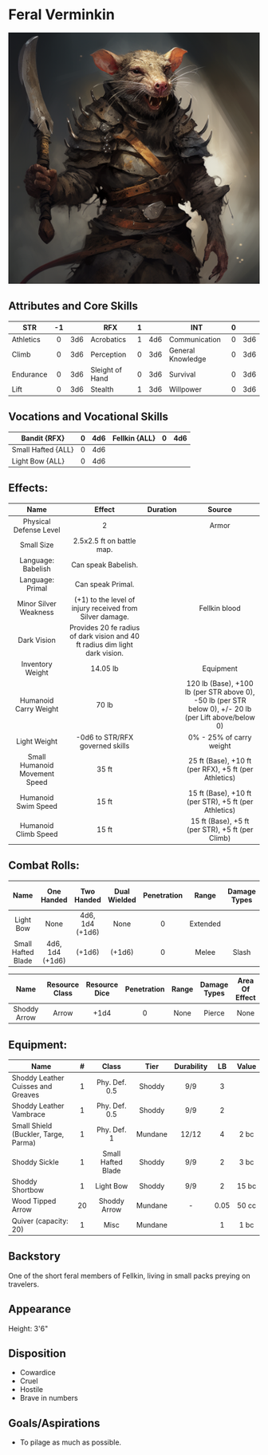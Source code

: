 # Feral Verminkin

![alt_text](FeralVerminkin.png)

## Attributes and Core Skills

| STR       | -1 |    | RFX             | 1 |    | INT               | 0 |    |
| --------- | :-: | :-: | --------------- | :-: | :-: | ----------------- | :-: | :-: |
| Athletics | 0 | 3d6 | Acrobatics      | 1 | 4d6 | Communication     | 0 | 3d6 |
| Climb     | 0 | 3d6 | Perception      | 0 | 3d6 | General Knowledge | 0 | 3d6 |
| Endurance | 0 | 3d6 | Sleight of Hand | 0 | 3d6 | Survival          | 0 | 3d6 |
| Lift      | 0 | 3d6 | Stealth         | 1 | 3d6 | Willpower         | 0 | 3d6 |

## Vocations and Vocational Skills

| Bandit {RFX}        | 0 | 4d6 | Fellkin {ALL} | 0 | 4d6 |
| ------------------- | :-: | :-: | ------------- | - | --- |
| Small Hafted {ALL} | 0 | 4d6 |               |   |     |
| Light Bow {ALL}     | 0 | 4d6 |               |   |     |

## Effects:

|             Name             |                                    Effect                                    | Duration |                                                    Source                                                    |
| :---------------------------: | :--------------------------------------------------------------------------: | :------: | :----------------------------------------------------------------------------------------------------------: |
|    Physical Defense Level    |                                      2                                      |          |                                                    Armor                                                    |
|          Small Size          |                          2.5x2.5 ft on battle map.                          |          |                                                                                                              |
|      Language: Babelish      |                             Can speak Babelish.                             |          |                                                                                                              |
|       Language: Primal       |                              Can speak Primal.                              |          |                                                                                                              |
|     Minor Silver Weakness     |           (+1) to the level of injury received from Silver damage.           |          |                                                Fellkin blood                                                |
|          Dark Vision          | Provides 20 fe radius of dark vision and 40 ft radius dim light dark vision. |          |                                                                                                              |
|       Inventory Weight       |                                   14.05 lb                                   |          |                                                  Equipment                                                  |
|     Humanoid Carry Weight     |                                    70 lb                                    |          | 120 lb (Base), +100 lb (per STR above 0),<br />-50 lb (per STR below 0), +/- 20 lb (per Lift above/below 0) |
|         Light Weight         |                       -0d6 to STR/RFX governed skills                       |          |                                           0% - 25% of carry weight                                           |
| Small Humanoid Movement Speed |                                    35 ft                                    |          |                            25 ft (Base), +10 ft (per RFX), +5 ft (per Athletics)                            |
|      Humanoid Swim Speed      |                                    15 ft                                    |          |                            15 ft (Base), +10 ft (per STR), +5 ft (per Athletics)                            |
|     Humanoid Climb Speed     |                                    15 ft                                    |          |                               15 ft (Base), +5 ft (per STR), +5 ft (per Climb)                               |

## Combat Rolls:

|        Name        |   One<br />Handed   |   Two<br />Handed   | Dual<br />Wielded | Penetration |  Range  | Damage<br />Types | Engageable<br />Opponents | Area Of<br />Effect | Resource<br />Class |
| :----------------: | :------------------: | :------------------: | :---------------: | :---------: | :------: | :---------------: | :-----------------------: | :-----------------: | :-----------------: |
|     Light Bow     |         None         | 4d6, 1d4<br />(+1d6) |       None       |      0      | Extended |                  |           Quick           |        None        |        Arrow        |
| Small Hafted Blade | 4d6, 1d4<br />(+1d6) |        (+1d6)        |      (+1d6)      |      0      |  Melee  |       Slash       |           Rapid           |        None        |        None        |

|     Name     | Resource<br />Class | Resource<br />Dice | Penetration | Range | Damage<br />Types | Area Of<br />Effect |
| :----------: | :-----------------: | :----------------: | :---------: | :---: | :---------------: | :-----------------: |
| Shoddy Arrow |        Arrow        |        +1d4        |      0      | None |      Pierce      |        None        |

## Equipment:

| Name                                 | # |       Class       |  Tier  | Durability |  LB  | Value |
| ------------------------------------ | :-: | :----------------: | :-----: | :--------: | :--: | :---: |
| Shoddy Leather Cuisses and Greaves   | 1 |   Phy. Def. 0.5   | Shoddy |    9/9    |  3  |      |
| Shoddy Leather Vambrace              | 1 |   Phy. Def. 0.5   | Shoddy |    9/9    |  2  |      |
| Small Shield (Buckler, Targe, Parma) | 1 |    Phy. Def. 1    | Mundane |   12/12   |  4  | 2 bc |
| Shoddy Sickle                        | 1 | Small Hafted Blade | Shoddy |    9/9    |  2  | 3 bc |
| Shoddy Shortbow                      | 1 |     Light Bow     | Shoddy |    9/9    |  2  | 15 bc |
| Wood Tipped Arrow                    | 20 |    Shoddy Arrow    | Mundane |     -     | 0.05 | 50 cc |
| Quiver (capacity: 20)                | 1 |        Misc        | Mundane |            |  1  | 1 bc |

## Backstory

One of the short feral members of Fellkin, living in small packs preying on travelers.

## Appearance

Height: 3'6"

## Disposition

- Cowardice
- Cruel
- Hostile
- Brave in numbers

## Goals/Aspirations

- To pilage as much as possible.
